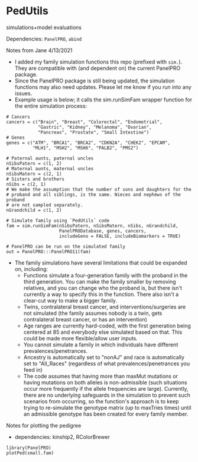 # PedUtils
simulations+model evaluations

Dependencies: `PanelPRO`, `abind`

Notes from Jane 4/13/2021
- I added my family simulation functions this repo (prefixed with `sim.`). They are compatible with (and dependent on) the current PanelPRO package. 
- Since the PanelPRO package is still being updated, the simulation functions may also need updates. Please let me know if you run into any issues. 
- Example usage is below; it calls the sim.runSimFam wrapper function for the entire simulation process: 

```
# Cancers
cancers = c("Brain", "Breast", "Colorectal", "Endometrial", 
            "Gastric", "Kidney", "Melanoma", "Ovarian", 
            "Pancreas", "Prostate", "Small Intestine")
# Genes
genes = c("ATM", "BRCA1", "BRCA2", "CDKN2A", "CHEK2", "EPCAM", 
          "MLH1", "MSH2", "MSH6", "PALB2", "PMS2")
          
# Paternal aunts, paternal uncles
nSibsPatern = c(1, 2) 
# Maternal aunts, maternal uncles
nSibsMatern = c(2, 1) 
# Sisters and brothers
nSibs = c(2, 1) 
# We make the assumption that the number of sons and daughters for the 
# proband and all siblings, is the same. Nieces and nephews of the proband 
# are not sampled separately.
nGrandchild = c(1, 2) 

# Simulate family using `PedUtils` code
fam = sim.runSimFam(nSibsPatern, nSibsMatern, nSibs, nGrandchild, 
                    PanelPRODatabase, genes, cancers, 
                    includeGeno = FALSE, includeBiomarkers = TRUE)
                    
# PanelPRO can be run on the simulated family
out = PanelPRO:::PanelPRO11(fam)
```

- The family simulations have several limitations that could be expanded on, including: 
    - Functions simulate a four-generation family with the proband in the third generation. You can make the family smaller by removing relatives, and you can change who the proband is, but there isn't currently a way to specify this in the function. There also isn't a clear-cut way to make a bigger family. 
    - Twins, contralateral breast cancer, and interventions/surgeries are not simulated (the family assumes nobody is a twin, gets contralateral breast cancer, or has an intervention)
    - Age ranges are currently hard-coded, with the first generation being centered at 85 and everybody else simulated based on that. This could be made more flexible/allow user inputs. 
    - You cannot simulate a family in which individuals have different prevalences/penetrances. 
    - Ancestry is automatically set to "nonAJ" and race is automatically set to "All_Races" (regardless of what prevalences/penetrances you feed in)
    - The code assumes that having more than maxMut mutations or having mutations on both alleles is non-admissible (such situations occur more frequently if the allele frequencies are large). Currently, there are no underlying safeguards in the simulation to prevent such scenarios from occurring, so the function's approach is to keep trying to re-simulate the genotype matrix (up to maxTries times) until an admissible genotype has been created for every family member. 
    
    
    
Notes for plotting the pedigree
- dependencies: kinship2, RColorBrewer

```
library(PanelPRO)
plotPed(small.fam)
```

